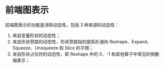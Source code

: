 ﻿# 前端图表示

前端图表示的功能是消除动态性，包括 3 种来源的动态性：

1. 来自变量形状的动态性；
2. 来自形状旁路的动态性，形状旁路指的是拓扑通向 Reshape、Expand、Squeeze、Unsqueeze 和 Slice 的子图；
3. 来自形状占位符的动态性，即 Reshape 中的 0、-1 和其他算子中常见的倒数轴表示；
